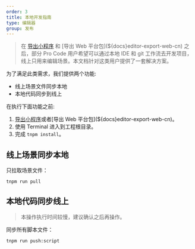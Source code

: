 ```yaml
---
order: 3
title: 本地开发指南
type: 编辑器
group: 发布
---
```


> 在 [导出小程序](${docs}editor-export-minprogram-cn) 和 [导出 Web 平台包](${docs}editor-export-web-cn) 之后，部分 Pro Code 用户希望可以通过本地 IDE 和 git 工作流去开发项目，线上只用来编辑场景。本文档针对这类用户提供了一套解决方案。

为了满足此类需求，我们提供两个功能:

- 线上场景文件同步本地
- 本地代码同步到线上

在执行下面功能之前:

1. [导出小程序](${docs}editor-export-minprogram-cn)或者[导出 Web 平台包](${docs}editor-export-web-cn)。
2. 使用 Terminal 进入到工程根目录。
3. 完成 `tnpm install`。

## 线上场景同步本地

只拉取场景文件：

```shell
tnpm run pull
```

## 本地代码同步线上

> 本操作执行时间较慢，建议确认之后再操作。

同步所有脚本文件：

```shell
tnpm run push:script
```
